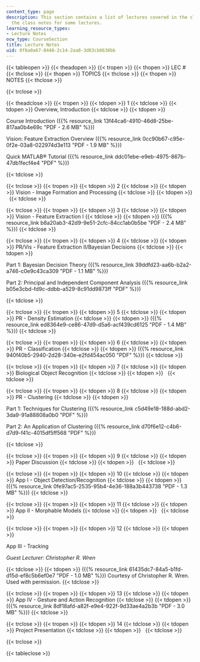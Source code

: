 ```yaml
---
content_type: page
description: This section contains a list of lectures covered in the class along with
  the class notes for some lectures.
learning_resource_types:
- Lecture Notes
ocw_type: CourseSection
title: Lecture Notes
uid: 0f6a0a67-8448-2c14-2aa0-3d63cb8638bb
---
```


{{< tableopen >}}
{{< theadopen >}}
{{< tropen >}}
{{< thopen >}}
LEC #
{{< thclose >}}
{{< thopen >}}
TOPICS
{{< thclose >}}
{{< thopen >}}
NOTES
{{< thclose >}}

{{< trclose >}}

{{< theadclose >}}
{{< tropen >}}
{{< tdopen >}}
1
{{< tdclose >}}
{{< tdopen >}}
Overview, Introduction
{{< tdclose >}}
{{< tdopen >}}


Course Introduction ({{% resource_link 13f44ca6-4910-46d8-25be-817aa0b4e69c "PDF - 2.6 MB" %}})

Vision: Feature Extraction Overview ({{% resource_link 0cc90b67-c95e-0f2e-03a8-022974d3e113 "PDF - 1.9 MB" %}})

Quick MATLAB® Tutorial ({{% resource_link ddc01ebe-e9eb-4975-867b-47db1fecf4e4 "PDF" %}})


{{< tdclose >}}

{{< trclose >}}
{{< tropen >}}
{{< tdopen >}}
2
{{< tdclose >}}
{{< tdopen >}}
Vision - Image Formation and Processing
{{< tdclose >}}
{{< tdopen >}}
 
{{< tdclose >}}

{{< trclose >}}
{{< tropen >}}
{{< tdopen >}}
3
{{< tdclose >}}
{{< tdopen >}}
Vision - Feature Extraction I
{{< tdclose >}}
{{< tdopen >}}
({{% resource_link b8a20ab3-42d9-9e51-2cfc-84cc1ab0b5be "PDF - 2.4 MB" %}})
{{< tdclose >}}

{{< trclose >}}
{{< tropen >}}
{{< tdopen >}}
4
{{< tdclose >}}
{{< tdopen >}}
PR/Vis - Feature Extraction II/Bayesian Decisions
{{< tdclose >}}
{{< tdopen >}}


Part 1: Bayesian Decision Theory ({{% resource_link 39ddfd23-aa6b-b2a2-a746-c0e9c43ca309 "PDF - 1.1 MB" %}})

Part 2: Principal and Independent Component Analysis ({{% resource_link b05e3cbd-fd9c-ddbb-a529-8c91dd9873ff "PDF" %}})


{{< tdclose >}}

{{< trclose >}}
{{< tropen >}}
{{< tdopen >}}
5
{{< tdclose >}}
{{< tdopen >}}
PR - Density Estimation
{{< tdclose >}}
{{< tdopen >}}
({{% resource_link ed8364e9-ce86-47d9-d5a6-acf439cd6125 "PDF - 1.4 MB" %}})
{{< tdclose >}}

{{< trclose >}}
{{< tropen >}}
{{< tdopen >}}
6
{{< tdclose >}}
{{< tdopen >}}
PR - Classification
{{< tdclose >}}
{{< tdopen >}}
({{% resource_link 940f40b5-2940-2d28-340e-e2fd454ac050 "PDF" %}})
{{< tdclose >}}

{{< trclose >}}
{{< tropen >}}
{{< tdopen >}}
7
{{< tdclose >}}
{{< tdopen >}}
Biological Object Recognition
{{< tdclose >}}
{{< tdopen >}}
 
{{< tdclose >}}

{{< trclose >}}
{{< tropen >}}
{{< tdopen >}}
8
{{< tdclose >}}
{{< tdopen >}}
PR - Clustering
{{< tdclose >}}
{{< tdopen >}}


Part 1: Techniques for Clustering ({{% resource_link c5d49e18-188d-abd2-3da9-91a88808a0b0 "PDF" %}})

Part 2: An Application of Clustering ({{% resource_link d70f6e12-c4b6-d7d9-f41c-4015df5ff568 "PDF" %}})


{{< tdclose >}}

{{< trclose >}}
{{< tropen >}}
{{< tdopen >}}
9
{{< tdclose >}}
{{< tdopen >}}
Paper Discussion
{{< tdclose >}}
{{< tdopen >}}
 
{{< tdclose >}}

{{< trclose >}}
{{< tropen >}}
{{< tdopen >}}
10
{{< tdclose >}}
{{< tdopen >}}
App I - Object Detection/Recognition
{{< tdclose >}}
{{< tdopen >}}
({{% resource_link 0fe97ac5-2535-95b4-4e36-188a3b443738 "PDF - 1.3 MB" %}})
{{< tdclose >}}

{{< trclose >}}
{{< tropen >}}
{{< tdopen >}}
11
{{< tdclose >}}
{{< tdopen >}}
App II - Morphable Models
{{< tdclose >}}
{{< tdopen >}}
 
{{< tdclose >}}

{{< trclose >}}
{{< tropen >}}
{{< tdopen >}}
12
{{< tdclose >}}
{{< tdopen >}}


App III - Tracking

_Guest Lecturer: Christopher R. Wren_


{{< tdclose >}}
{{< tdopen >}}
({{% resource_link 61435dc7-84a5-b1fd-d15d-ef8c5b6ef0e7 "PDF - 1.0 MB" %}}) Courtesy of Christopher R. Wren. Used with permission.
{{< tdclose >}}

{{< trclose >}}
{{< tropen >}}
{{< tdopen >}}
13
{{< tdclose >}}
{{< tdopen >}}
App IV - Gesture and Action Recognition
{{< tdclose >}}
{{< tdopen >}}
({{% resource_link 8df18afd-a82f-e9e4-922f-9d33ae4a2b3b "PDF - 3.0 MB" %}})
{{< tdclose >}}

{{< trclose >}}
{{< tropen >}}
{{< tdopen >}}
14
{{< tdclose >}}
{{< tdopen >}}
Project Presentation
{{< tdclose >}}
{{< tdopen >}}
 
{{< tdclose >}}

{{< trclose >}}

{{< tableclose >}}